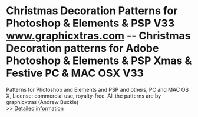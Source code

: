 # Christmas Decoration Patterns for Photoshop & Elements & PSP V33<br />www.graphicxtras.com -- Christmas Decoration patterns for Adobe Photoshop & Elements & PSP Xmas & Festive PC & MAC OSX V33

Patterns for Photoshop and Elements and PSP and others, PC and MAC OS X, License: commercial use, royalty-free. All the patterns are by graphicxtras (Andrew Buckle)<br />[>> Detailed information](https://secure.shareit.com/shareit/product.html?productid=300469053&affiliateid=200057808)